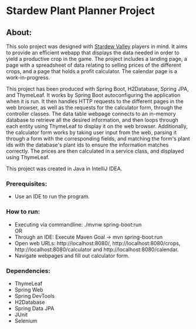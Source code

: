 # Stardew Plant Planner Project

## About:
This solo project was designed with [Stardew Valley](https://www.stardewvalley.net/) players in mind. It aims to provide an efficient webapp that displays the data needed 
in order to yield a productive crop in the game. The project includes a landing page, a page with a spreadsheet of data relating to selling
prices of the different crops, and a page that holds a profit calculator. The calendar page is a work-in-progress.  

This project has been produced with Spring Boot, H2Database, Spring JPA, and ThymeLeaf. It works by Spring Boot autoconfiguring the application when it is run.
It then handles HTTP requests to the different pages in the web browser, as well as the requests for the calculator form, through the controller classes.
The data table webpage connects to an in-memory database to retrieve all the desired information, and then loops through each entity using ThymeLeaf to display it 
on the web browser. Additionally, the calculator form works by taking user input from the web, parsing it through a form with the corresponding fields, and matching
the form's plant ids with the database's plant ids to ensure the information matches correctly. The prices are then calculated in a service class, and displayed 
using ThymeLeaf.  

This project was created in Java in IntelliJ IDEA.

### Prerequisites:
- Use an IDE to run the program.

### How to run:
- Executing via commandline: ./mvnw spring-boot:run  
OR
- Through an IDE: Execute Maven Goal -> mvn spring-boot:run
- Open web URLs: http://localhost:8080/, http://localhost:8080/crops, http://localhost:8080/calculator and http://localhost:8080/calendar.
- Navigate webpages and fill out calculator form.

### Dependencies:
- ThymeLeaf
- Spring Web
- Spring DevTools
- H2Database
- Spring Data JPA
- JUnit
- Selenium
